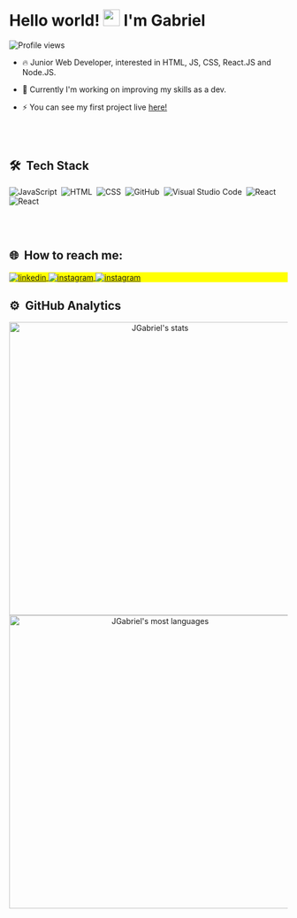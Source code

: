 <h1 align="left">Hello world! <img src="https://raw.githubusercontent.com/kaueMarques/kaueMarques/master/hi.gif" width="30px"> I'm Gabriel</h1>
<p align="left"> <img src="https://komarev.com/ghpvc/?username=JGabrielNeto&color=yellow" alt="Profile views" /> </p>

- 🔥 Junior Web Developer, interested in HTML, JS, CSS, React.JS and Node.JS. 

- 🚀 Currently I'm working on improving my skills as a dev.

- ⚡ You can see my first project live <a href="https://jgabrielneto.github.io/NLW-Heat-Origin-JGabriel/">here!</a>

<br><br>

## 🛠 &nbsp;Tech Stack

![JavaScript](https://img.shields.io/badge/-JavaScript-05122A?style=flat&logo=javascript)&nbsp;
![HTML](https://img.shields.io/badge/-HTML-05122A?style=flat&logo=HTML5)&nbsp;
![CSS](https://img.shields.io/badge/-CSS-05122A?style=flat&logo=CSS3&logoColor=1572B6)&nbsp;
![GitHub](https://img.shields.io/badge/-GitHub-05122A?style=flat&logo=github)&nbsp;
![Visual Studio Code](https://img.shields.io/badge/-Visual%20Studio%20Code-05122A?style=flat&logo=visual-studio-code&logoColor=007ACC)&nbsp;
![React](https://img.shields.io/badge/-React-05122A?style=flat&logo=react)&nbsp; 
![React](https://img.shields.io/badge/-Typescript-05122A?style=flat&logo=typescript)&nbsp; 

<br><br>

## 🌐 &nbsp;How to reach me:

<p align="left" style="background:yellow">
<a href="https://www.linkedin.com/in/jgabrielneto-dev/" target="_blank">
  <img align="center" src="https://img.shields.io/badge/-JGabrielNeto-05122A?style=flat&logo=linkedin" alt="linkedin"/>
</a>
<a href="https://instagram.com/joaogabrielsneto" target="_blank">
 <img align="center" src="https://img.shields.io/badge/-JGabrielNeto-05122A?style=flat&logo=instagram" alt="instagram"/>
</a>
<a href="https://web.whatsapp.com/send?1=pt_BR&phone=5599991777596" target="_blank">
 <img align="center" src="https://img.shields.io/badge/-Send%20me%20a%20message-05122A?style=flat&logo=whatsapp" alt="instagram"/>
</a>
</p>

## ⚙️ &nbsp;GitHub Analytics

<p align="center">
<img width="530em" src="https://github-readme-stats.vercel.app/api?username=JGabrielNeto&show_icons=true&theme=vision-friendly-dark" alt="JGabriel's stats"/>
<img width="530em" src="https://github-readme-stats.vercel.app/api/top-langs/?username=JGabrielNeto&layout=compact&theme=vision-friendly-dark" alt="JGabriel's most languages"/>
</p>

<br><br>



<!--
Here are some ideas to get you started:

- 🔭 I’m currently working on ...
- 🌱 I’m currently learning ...
- 👯 I’m looking to collaborate on ...
- 🤔 I’m looking for help with ...
- 💬 Ask me about ...
- 📫 How to reach me: ...
- 😄 Pronouns: ...
- ⚡ Fun fact: ...
![Git](https://img.shields.io/badge/-Git-05122A?style=flat&logo=git)&nbsp;
<!-- ![React](https://img.shields.io/badge/-React-05122A?style=flat&logo=react)&nbsp; -->
<!-- ![Node.js](https://img.shields.io/badge/-Node.js-05122A?style=flat&logo=node.js)&nbsp; -->
